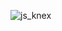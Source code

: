 ![js_knex](https://user-images.githubusercontent.com/52263928/86404438-02fd0f80-bc86-11ea-810b-1836e65b46c0.png)
